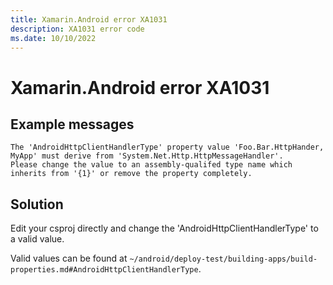```yaml
---
title: Xamarin.Android error XA1031
description: XA1031 error code
ms.date: 10/10/2022
---
```

# Xamarin.Android error XA1031

## Example messages

```
The 'AndroidHttpClientHandlerType' property value 'Foo.Bar.HttpHander, MyApp' must derive from 'System.Net.Http.HttpMessageHandler'.
Please change the value to an assembly-qualifed type name which inherits from '{1}' or remove the property completely.
```

## Solution

Edit your csproj directly and change the 'AndroidHttpClientHandlerType' to
a valid value.

Valid values can be found at `~/android/deploy-test/building-apps/build-properties.md#AndroidHttpClientHandlerType`.